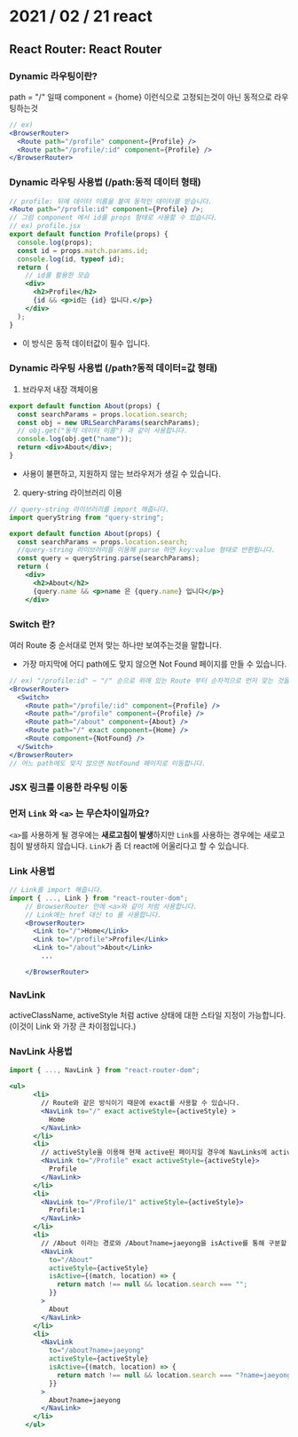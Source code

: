 # 2021 / 02 / 21 react

## React Router: React Router

### Dynamic 라우팅이란?

path = "/" 일때 component = {home} 이런식으로 고정되는것이 아닌 동적으로 라우팅하는것

```jsx
// ex)
<BrowserRouter>
  <Route path="/profile" component={Profile} />
  <Route path="/profile/:id" component={Profile} />
</BrowserRouter>
```

### Dynamic 라우팅 사용법 (/path:동적 데이터 형태)

```jsx
// profile: 뒤에 데이터 이름을 붙여 동적인 데이터를 받습니다.
<Route path="/profile:id" component={Profile} />;
// 그럼 component 에서 id를 props 형태로 사용할 수 있습니다.
// ex) profile.jsx
export default function Profile(props) {
  console.log(props);
  const id = props.match.params.id;
  console.log(id, typeof id);
  return (
    // id를 활용한 모습
    <div>
      <h2>Profile</h2>
      {id && <p>id는 {id} 입니다.</p>}
    </div>
  );
}
```

- 이 방식은 동적 데이터값이 필수 입니다.

### Dynamic 라우팅 사용법 (/path?동적 데이터=값 형태)

1. 브라우저 내장 객체이용

```jsx
export default function About(props) {
  const searchParams = props.location.search;
  const obj = new URLSearchParams(searchParams);
  // obj.get("동적 데이터 이름") 과 같이 사용합니다.
  console.log(obj.get("name"));
  return <div>About</div>;
}
```

- 사용이 불편하고, 지원하지 않는 브라우저가 생길 수 있습니다.

2. query-string 라이브러리 이용

```jsx
// query-string 라이브러리를 import 해줍니다.
import queryString from "query-string";

export default function About(props) {
  const searchParams = props.location.search;
  //query-string 라이브러리를 이용해 parse 하면 key:value 형태로 반환됩니다.
  const query = queryString.parse(searchParams);
  return (
    <div>
      <h2>About</h2>
      {query.name && <p>name 은 {query.name} 입니다</p>}
    </div>
```

### Switch 란?

여러 Route 중 순서대로 먼저 맞는 하나만 보여주는것을 말합니다.

- 가장 마지막에 어디 path에도 맞지 않으면 Not Found 페이지를 만들 수 있습니다.

```jsx
// ex) "/profile:id" ~ "/" 순으로 위에 있는 Route 부터 순차적으로 먼저 맞는 것을 보여줍니다.
<BrowserRouter>
  <Switch>
    <Route path="/profile/:id" component={Profile} />
    <Route path="/profile" component={Profile} />
    <Route path="/about" component={About} />
    <Route path="/" exact component={Home} />
    <Route component={NotFound} />
  </Switch>
</BrowserRouter>
// 어느 path에도 맞지 않으면 NotFound 페이지로 이동합니다.
```

### JSX 링크를 이용한 라우팅 이동

### 먼저 `Link` 와 `<a>` 는 무슨차이일까요?

`<a>`를 사용하게 될 경우에는 **새로고침이 발생**하지만 `Link`를 사용하는 경우에는
새로고침이 발생하지 않습니다. `Link`가 좀 더 react에 어울리다고 할 수 있습니다.

### Link 사용법

```jsx
// Link를 import 해줍니다.
import { ..., Link } from "react-router-dom";
    // BrowserRouter 안에 <a>와 같이 처럼 사용합니다.
    // Link에는 href 대신 to 를 사용합니다.
    <BrowserRouter>
      <Link to="/">Home</Link>
      <Link to="/profile">Profile</Link>
      <Link to="/about">About</Link>
        ...

    </BrowserRouter>
```

### NavLink

activeClassName, activeStyle 처럼 active 상태에 대한 스타일 지정이 가능합니다. (이것이 Link 와 가장 큰 차이점입니다.)

### NavLink 사용법

```jsx
import { ..., NavLink } from "react-router-dom";

<ul>
      <li>
        // Route와 같은 방식이기 때문에 exact를 사용할 수 있습니다.
        <NavLink to="/" exact activeStyle={activeStyle} >
          Home
        </NavLink>
      </li>
      <li>
        // activeStyle을 이용해 현재 active된 페이지일 경우에 NavLinks에 active
        <NavLink to="/Profile" exact activeStyle={activeStyle}>
          Profile
        </NavLink>
      </li>
      <li>
        <NavLink to="/Profile/1" activeStyle={activeStyle}>
          Profile:1
        </NavLink>
      </li>
      <li>
        // /About 이라는 경로와 /About?name=jaeyong을 isActive를 통해 구분할 수 있다.
        <NavLink
          to="/About"
          activeStyle={activeStyle}
          isActive={(match, location) => {
            return match !== null && location.search === "";
          }}
        >
          About
        </NavLink>
      </li>
      <li>
        <NavLink
          to="/about?name=jaeyong"
          activeStyle={activeStyle}
          isActive={(match, location) => {
            return match !== null && location.search === "?name=jaeyong";
          }}
        >
          About?name=jaeyong
        </NavLink>
      </li>
    </ul>
```
